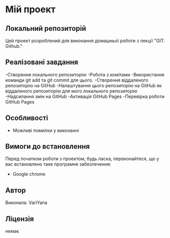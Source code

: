 # Мій проект

## Локальний репозиторій

Цей проект розроблений для виконання домашньої роботи з лекції "GIT. Github."

## Реалізовані завдання

-Створення локального репозиторію
-Робота з комітами
-Використання команди git add та git commit для цього.
-Створення віддаленого репозиторію на GitHub
-Налаштування цього репозиторію на GitHub як віддаленого репозиторію для мого локального репозиторію
-Надсилання змін на GitHub
-Активація GitHub Pages
-Перевірка роботи GitHub Pages

## Особливості

- Можливі помилки у виконанні

## Вимоги до встановлення

Перед початком роботи з проектом, будь ласка, переконайтеся, що у вас встановлено таке програмне забезпечення:

- Google chrome

## Автор

Виконала: VariYana

## Ліцензія

немає